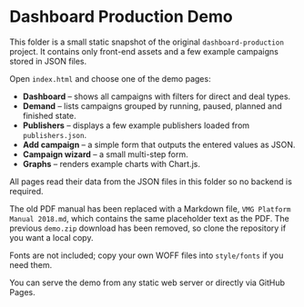 # Dashboard Production Demo

This folder is a small static snapshot of the original `dashboard-production` project. It contains only front-end assets and a few example campaigns stored in JSON files.

Open `index.html` and choose one of the demo pages:

- **Dashboard** – shows all campaigns with filters for direct and deal types.
- **Demand** – lists campaigns grouped by running, paused, planned and finished state.
- **Publishers** – displays a few example publishers loaded from `publishers.json`.
- **Add campaign** – a simple form that outputs the entered values as JSON.
- **Campaign wizard** – a small multi-step form.
- **Graphs** – renders example charts with Chart.js.

All pages read their data from the JSON files in this folder so no backend is required.

The old PDF manual has been replaced with a Markdown file, `VMG Platform Manual 2018.md`, which contains the same placeholder text as the PDF. The previous `demo.zip` download has been removed, so clone the repository if you want a local copy.

Fonts are not included; copy your own WOFF files into `style/fonts` if you need them.

You can serve the demo from any static web server or directly via GitHub Pages.

